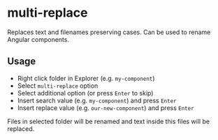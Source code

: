 # multi-replace

Replaces text and filenames preserving cases.
Can be used to rename Angular components.

## Usage

- Right click folder in Explorer (e.g. `my-component`)
- Select `multi-replace` option
- Select additional option (or press `Enter` to skip)
- Insert search value (e.g. `my-component`) and press `Enter`
- Insert replace value (e.g. `our-new-component`) and press `Enter`

Files in selected folder will be renamed and text inside this files will be replaced.
